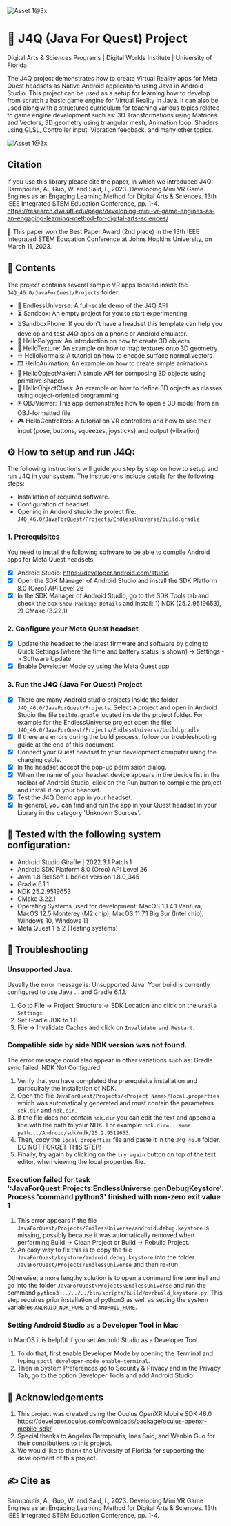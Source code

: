 ![Asset 1@3x](https://github.com/digitalworlds/JavaForQuest/blob/main/docs/img/banner1000x2000.png?raw=true)
# 🌟 J4Q (Java For Quest) Project
Digital Arts & Sciences Programs | Digital Worlds Institute | University of Florida

The J4Q project demonstrates how to create Virtual Reality apps for Meta Quest headsets as Native Android applications using Java in Android Studio. This project can be used as a setup for learning how to develop from scratch a basic game engine for Virtual Reality in Java. It can also be used along with a structured curriculum for teaching various topics related to game engine development such as: 3D Transformations using Matrices and Vectors, 3D geometry using triangular mesh, Animation loop, Shaders using GLSL, Controller input, Vibration feedback, and many other topics.  

![Asset 1@3x](https://github.com/digitalworlds/JavaForQuest/blob/main/docs/img/Illustration.png?raw=true)

## Citation
If you use this library please cite the paper, in which we introduced J4Q:
Barmpoutis, A., Guo, W. and Said, I., 2023. Developing Mini VR Game Engines as an Engaging Learning Method for Digital Arts & Sciences. 13th IEEE Integrated STEM Education Conference, pp. 1-4.
https://research.dwi.ufl.edu/page/developing-mini-vr-game-engines-as-an-engaging-learning-method-for-digital-arts-sciences/

🥈 This paper won the Best Paper Award (2nd place) in the 13th IEEE Integrated STEM Education Conference at Johns Hopkins University, on March 11, 2023.

## 📔 Contents

The project contains several sample VR apps located inside the `J4Q_46.0/JavaForQuest/Projects` folder. 
- 🔭 EndlessUniverse: A full-scale demo of the J4Q API
- ⏳ Sandbox: An empty project for you to start experimenting
- ⏳SandboxPhone: If you don't have a headset this template can help you develop and test J4Q apps on a phone or Android emulator.
- 🔷 HelloPolygon: An introduction on how to create 3D objects
- 🎨 HelloTexture: An example on how to map textures onto 3D geometry
- ♾️ HelloNormals: A tutorial on how to encode surface normal vectors
- 🎞️ HelloAnimation: An example on how to create simple animations
- 🔧 HelloObjectMaker: A simple API for composing 3D objects using primitive shapes
- 💬 HelloObjectClass: An example on how to define 3D objects as classes using object-oriented programming
- 🖲️ OBJViewer: This app demonstrates how to open a 3D model from an OBJ-formatted file
- 🎮 HelloControllers: A tutorial on VR controllers and how to use their input (pose, buttons, squeezes, joysticks) and output (vibration) 

## ⚙️ How to setup and run J4Q:

The following instructions will guide you step by step on how to setup and run J4Q in your system. The instructions include details for the following steps:

- Installation of required software. 
- Configuration of headset.
- Opening in Android studio the project file: `J4Q_46.0/JavaForQuest/Projects/EndlessUniverse/build.gradle`

### 1. Prerequisites

You need to install the following software to be able to compile Android apps for Meta Quest headsets:

- [x] Android Studio: https://developer.android.com/studio
- [x] Open the SDK Manager of Android Studio and install the SDK Platform 8.0 (Oreo) API Level 26
- [x] In the SDK Manager of Android Studio, go to the SDK Tools tab and check the box `Show Package Details` and install: 1) NDK (25.2.9519653), 2) CMake (3.22.1)

### 2. Configure your Meta Quest headset

- [x] Update the headset to the latest firmware and software by going to Quick Settings (where the time and battery status is shown) -> Settings -> Software Update
- [x] Enable Developer Mode by using the Meta Quest app

### 3. Run the J4Q (Java For Quest) Project

- [x] There are many Android studio projects inside the folder `J4Q_46.0/JavaForQuest/Projects`. Select a project and open in Android Studio the file `builde.gradle` located inside the project folder. For example for the EndlessUniverse project open the file: `J4Q_46.0/JavaForQuest/Projects/EndlessUniverse/build.gradle`
- [x] If there are errors during the build process, follow our troubleshooting guide at the end of this document.
- [x] Connect your Quest headset to your development computer using the charging cable.
- [x] In the headset accept the pop-up permission dialog.
- [x] When the name of your headset device appears in the device list in the toolbar of Android Studio, click on the Run button to compile the project and install it on your headset.
- [x] Test the J4Q Demo app in your headset.
- [x] In general, you can find and run the app in your Quest headset in your Library in the category 'Unknown Sources'. 

## 🧪 Tested with the following system configuration:

- Android Studio Giraffe | 2022.3.1 Patch 1
- Android SDK Platform 8.0 (Oreo) API Level 26
- Java 1.8 BellSoft Liberica version 1.8.0_345
- Gradle 6.1.1
- NDK 25.2.9519653
- CMake 3.22.1
- Operating Systems used for development: MacOS 13.4.1 Ventura, MacOS 12.5 Monterey (M2 chip), MacOS 11.7.1 Big Sur (Intel chip), Windows 10, Windows 11
- Meta Quest 1 & 2 (Testing systems)

## 🚩 Troubleshooting

### Unsupported Java.

Usually the error message is:  Unsupported Java. Your build is currently configured to use Java ... and Gradle 6.1.1.

1. Go to File -> Project Structure -> SDK Location and click on the `Gradle Settings`.
2. Set Gradle JDK to 1.8
3. File -> Invalidate Caches and click on `Invalidate and Restart`.

### Compatible side by side NDK version was not found. 

The error message could also appear in other variations such as: Gradle sync failed: NDK Not Configured

1. Verify that you have completed the prerequisite installation and particulraly the installation of NDK.
2. Open the file `JavaForQuest/Projects/<Project Name>/local.properties` which was automatically generated and must contain the parameters `sdk.dir` and `ndk.dir`. 
4. If the file does not contain `ndk.dir` you can edit the text and append a line with the path to your NDK. For example: `ndk.dir=...some path.../Android/sdk/ndk/25.2.9519653`. 
5. Then, copy the `local.properties` file and paste it in the `J4Q_46.0` folder. DO NOT FORGET THIS STEP!
6. Finally, try again by clicking on the `try again` button on top of the text editor, when viewing the local.properties file.

### Execution failed for task ':JavaForQuest:Projects:EndlessUniverse:genDebugKeystore'. Process 'command python3' finished with non-zero exit value 1

1. This error appears if the file `JavaForQuest/Projects/EndlessUniverse/android.debug.keystore` is missing, possibly because it was automatically removed when performing Build -> Clean Project or Build -> Rebuild Project. 
2. An easy way to fix this is to copy the file `JavaForQuest/keystore/android.debug.keystore` into the folder `JavaForQuest/Projects/EndlessUniverse` and then re-run. 

Otherwise, a more lengthy solution is to open a command line terminal and go into the folder `JavaForQuest\Projects\EndlessUniverse` and run the command `python3 ../../../bin/scripts/build/ovrbuild_keystore.py`. This step requires prior installation of python3 as well as setting the system variables `ANDROID_NDK_HOME` and `ANDROID_HOME`.

### Setting Android Studio as a Developer Tool in Mac

In MacOS it is helpful if you set Android Studio as a Developer Tool. 

1. To do that, first enable Developer Mode by opening the Terminal and typing `spctl developer-mode enable-terminal`. 
2. Then in System Preferences go to Security & Privacy and in the Privacy Tab, go to the option Developer Tools and add Android Studio.

## 🤝 Acknowledgements

1. This project was created using the Oculus OpenXR Mobile SDK 46.0 https://developer.oculus.com/downloads/package/oculus-openxr-mobile-sdk/
2. Special thanks to Angelos Barmpoutis, Ines Said, and Wenbin Guo for their contributions to this project.
3. We would like to thank the University of Florida for supporting the development of this project.

## ✍ Cite as

Barmpoutis, A., Guo, W. and Said, I., 2023. Developing Mini VR Game Engines as an Engaging Learning Method for Digital Arts & Sciences. 13th IEEE Integrated STEM Education Conference, pp. 1-4.

